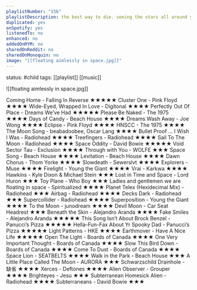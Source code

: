 ```yaml
---
playlistNumber: "156"
playlistDescription: the best way to die. seeing the stars all around you while you wait for your death, the last of your oxygen running out.
duplicated: yes
onSpotify: yes
listenedTo: no
enhanced: no
addedOnRYM: no
sharedOnReddit: no
sharedOnMonoquin: no
image: "[[floating aimlessly in space.jpg]]"
---
```

status: #child 
tags: [[playlist]] [[music]] 

![[floating aimlessly in space.jpg]]

Coming Home - Falling In Reverse ★★★★★
Cluster One - Pink Floyd ★★★★
Wide-Eyed, Wrapped In Love - Digitonal ★★★★
Perfectly Out Of Place - Dreams We’ve Had ★★★★★
Please Be Naked - The 1975 ★★★★
Days of Candy - Beach House ★★★★
Dreams Wash Away - Joe Wong ★★★★
Eclipse - Pink Floyd ★★★★
HNSCC - The 1975 ★★★★
The Moon Song - beabadoobee, Oscar Lang ★★★★
Bullet Proof … I Wish I Was - Radiohead ★★★★
Treefingers - Radiohead ★★★★
Sail To The Moon - Radiohead ★★★★
Space Oddity - David Bowie ★★★★★
Void Sector Tau - Exclusion ★★★★
Through with You - WOLFE ★★★
Space Song - Beach House ★★★★
Levitation - Beach House ★★★★
Dawn Chorus - Thom Yorke ★★★★
Slowdeath - Sewerslvt ★★★★
Explorers - Muse ★★★★
Firelight - Young the Giant ★★★★
Vrai - Karkwa ★★★★
Hawkins - Kyle Dixon & Michael Stein ★★★
Lost in Time and Space - Lord Huron ★★★
Toy Plane - Who Boy ★★★
Ladies and gentlemen we are floating in space - Spiritualized ★★★★
Planet Telex (Hexidecimal Mix) - Radiohead ★★★
Airbag - Radiohead ★★★★
Decks Dark - Radiohead ★★★
Supercollider - Radiohead ★★★★
Superposition - Young the Giant ★★★★
To the Moon - junodream ★★★★
Devil Moon - Car Seat Headrest ★★★
Beneath the Skin - Alejandro Aranda ★★★★
Fake Smiles - Alejandro Aranda ★★★★★
This Song Isn’t About Brock Benzel - Panucci’s Pizza ★★★★★
Hella-Fun-Fax About Yr Spooky Dad - Panucci’s Pizza ★★★★★
Light Patterns - HKE ★★★★
Earthmover - Have A Nice Life ★★★★★
Open The Light - Boards of Canada ★★★★
One Very Important Thought - Boards of Canada ★★★★
Slow This Bird Down - Boards of Canada ★★★★
Come To Dust - Boards of Canada ★★★★
Space Lion - SEATBELTS ★★★★
Walk in the Park - Beach House ★★★
A Little Place Called The Moon - AURORA ★★★
Schwarzschild Drainhole - 缺省 ★★★★
Xerces - Deftones ★★★★
Alien Observer - Grouper ★★★★
Brighteyes - Jesu ★★★
Subterranean Homesick Alien - Radiohead ★★★★
Subterraneans - David Bowie ★★★

